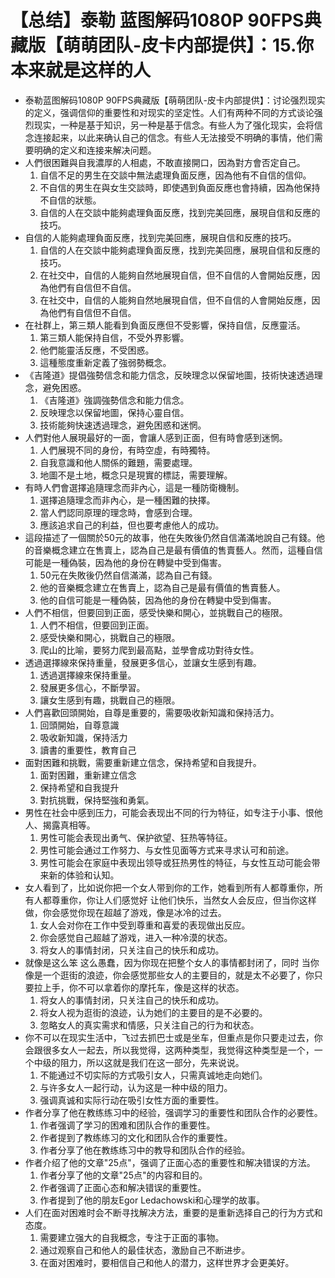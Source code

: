 # 【总结】泰勒 蓝图解码1080P 90FPS典藏版【萌萌团队-皮卡内部提供】：15.你本来就是这样的人

-   泰勒蓝图解码1080P 90FPS典藏版【萌萌团队-皮卡内部提供】：讨论强烈现实的定义，强调信仰的重要性和对现实的坚定性。人们有两种不同的方式谈论强烈现实，一种是基于知识，另一种是基于信念。有些人为了强化现实，会将信念连接起来，以此来确认自己的信念。有些人无法接受不明确的事情，他们需要明确的定义和连接来解决问题。
-   人們很困難與自我濃厚的人相處，不敢直接開口，因為對方會否定自己。
    1.  自信不足的男生在交談中無法處理負面反應，因為他有不自信的信仰。
    2.  不自信的男生在與女生交談時，即使遇到負面反應也會持續，因為他保持不自信的狀態。
    3.  自信的人在交談中能夠處理負面反應，找到完美回應，展現自信和反應的技巧。
-   自信的人能夠處理負面反應，找到完美回應，展現自信和反應的技巧。
    1.  自信的人在交談中能夠處理負面反應，找到完美回應，展現自信和反應的技巧。
    2.  在社交中，自信的人能夠自然地展現自信，但不自信的人會開始反應，因為他們有自信但不自信。
    3.  在社交中，自信的人能夠自然地展現自信，但不自信的人會開始反應，因為他們有自信但不自信。
-   在社群上，第三類人能看到負面反應但不受影響，保持自信，反應靈活。
    1.  第三類人能保持自信，不受外界影響。
    2.  他們能靈活反應，不受困惑。
    3.  這種態度重新定義了強弱勢概念。
-   《吉隆道》提倡強勢信念和能力信念，反映理念以保留地圖，技術快速透過理念，避免困惑。
    1.  《吉隆道》強調強勢信念和能力信念。
    2.  反映理念以保留地圖，保持心靈自信。
    3.  技術能夠快速透過理念，避免困惑和迷惘。
-   人們對他人展現最好的一面，會讓人感到正面，但有時會感到迷惘。
    1.  人們展現不同的身份，有時空虛，有時獨特。
    2.  自我意識和他人關係的難題，需要處理。
    3.  地圖不是土地，概念只是現實的標誌，需要理解。
-   有時人們會選擇追隨理念而非內心，這是一種防衛機制。
    1.  選擇追隨理念而非內心，是一種困難的抉擇。
    2.  當人們認同原理的理念時，會感到合理。
    3.  應該追求自己的利益，但也要考慮他人的成功。
-   這段描述了一個關於50元的故事，他在失敗後仍然自信滿滿地說自己有錢。他的音樂概念建立在售賣上，認為自己是最有價值的售賣藝人。然而，這種自信可能是一種偽裝，因為他的身份在轉變中受到傷害。
    1.  50元在失敗後仍然自信滿滿，認為自己有錢。
    2.  他的音樂概念建立在售賣上，認為自己是最有價值的售賣藝人。
    3.  他的自信可能是一種偽裝，因為他的身份在轉變中受到傷害。
-   人們不相信，但要回到正面，感受快樂和開心，並挑戰自己的極限。
    1.  人們不相信，但要回到正面。
    2.  感受快樂和開心，挑戰自己的極限。
    3.  爬山的比喻，要努力爬到最高點，並學會成功對待女性。
-   透過選擇線來保持重量，發展更多信心，並讓女生感到有趣。
    1.  透過選擇線來保持重量。
    2.  發展更多信心，不斷學習。
    3.  讓女生感到有趣，挑戰自己的極限。
-   人們喜歡回頭開始，自尊是重要的，需要吸收新知識和保持活力。
    1.  回頭開始，自尊意識
    2.  吸收新知識，保持活力
    3.  讀書的重要性，教育自己
-   面對困難和挑戰，需要重新建立信念，保持希望和自我提升。
    1.  面對困難，重新建立信念
    2.  保持希望和自我提升
    3.  對抗挑戰，保持堅強和勇氣。
-   男性在社会中感到压力，可能会表现出不同的行为特征，如专注于小事、恨他人、揭露真相等。
    1.  男性可能会表现出勇气、保护欲望、狂热等特征。
    2.  男性可能会通过工作努力、与女性见面等方式来寻求认可和前途。
    3.  男性可能会在家庭中表现出领导或狂热男性的特征，与女性互动可能会带来新的体验和认知。
-   女人看到了，比如说你把一个女人带到你的工作，她看到所有人都尊重你，所有人都尊重你，你让人们感觉好 让他们快乐，当然女人会反应，但当你这样做，你会感觉你现在超越了游戏，像是冰冷的过去。
    1.  女人会对你在工作中受到尊重和喜爱的表现做出反应。
    2.  你会感觉自己超越了游戏，进入一种冷漠的状态。
    3.  将女人的事情封闭，只关注自己的快乐和成功。
-   就像是这么笨 这么愚蠢，因为你现在把整个女人的事情都封闭了，同时 当你像是一个逛街的浪迹，你会感觉那些女人的主要目的，就是太不必要了，你只要拉上手，你不可以拿着你的摩托车，像是这样的状态。
    1.  将女人的事情封闭，只关注自己的快乐和成功。
    2.  将女人视为逛街的浪迹，认为她们的主要目的是不必要的。
    3.  忽略女人的真实需求和情感，只关注自己的行为和状态。
-   你不可以在现实生活中，飞过去抓巴士或是坐车，但重点是你只要走过去，你会跟很多女人一起去，所以我觉得，这两种类型，我觉得这种类型是一个，一个中级的阻力，所以这就是我们在这一部分，先来说说。
    1.  不能通过不切实际的方式吸引女人，只需真诚地走向她们。
    2.  与许多女人一起行动，认为这是一种中级的阻力。
    3.  强调真诚和实际行动在吸引女性方面的重要性。
-   作者分享了他在教练练习中的经验，强调学习的重要性和团队合作的必要性。
    1.  作者强调了学习的困难和团队合作的重要性。
    2.  作者提到了教练练习的文化和团队合作的重要性。
    3.  作者分享了他在教练练习中的教导和团队合作的经验。
-   作者介绍了他的文章"25点"，强调了正面心态的重要性和解决错误的方法。
    1.  作者分享了他的文章"25点"的内容和目的。
    2.  作者强调了正面心态和解决错误的重要性。
    3.  作者提到了他的朋友Egor Ledachowski和心理学的故事。
-   人们在面对困难时会不断寻找解决方法，重要的是重新选择自己的行为方式和态度。
    1.  需要建立强大的自我概念，专注于正面的事物。
    2.  通过观察自己和他人的最佳状态，激励自己不断进步。
    3.  在面对困难时，要相信自己和他人的潜力，这样世界才会更美好。